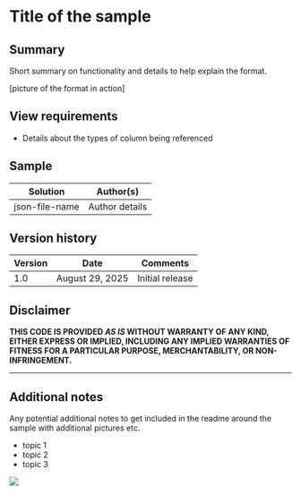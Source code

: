 # Title of the sample

## Summary
Short summary on functionality and details to help explain the format.

[picture of the format in action]

## View requirements
- Details about the types of column being referenced

## Sample

Solution|Author(s)
--------|---------
json-file-name | Author details

## Version history

Version|Date|Comments
-------|----|--------
1.0|August 29, 2025|Initial release

## Disclaimer
**THIS CODE IS PROVIDED *AS IS* WITHOUT WARRANTY OF ANY KIND, EITHER EXPRESS OR IMPLIED, INCLUDING ANY IMPLIED WARRANTIES OF FITNESS FOR A PARTICULAR PURPOSE, MERCHANTABILITY, OR NON-INFRINGEMENT.**

---

## Additional notes
Any potential additional notes to get included in the readme around the sample with additional pictures etc.

- topic 1
- topic 2
- topic 3

<img src="https://pnptelemetry.azurewebsites.net/sp-dev-list-formatting/view-samples/readme-template" />